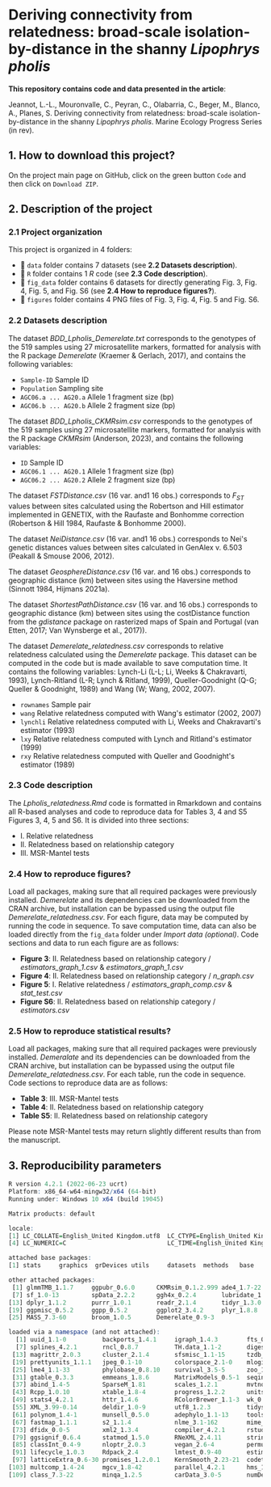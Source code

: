 # **Deriving connectivity from relatedness: broad-scale isolation-by-distance in the shanny _Lipophrys pholis_**

**This repository contains code and data presented in the article**:

Jeannot, L.-L., Mouronvalle, C., Peyran, C., Olabarria, C., Beger, M., Blanco, A., Planes, S. Deriving connectivity from relatedness: broad-scale isolation-by-distance in the shanny *Lipophrys pholis*. Marine Ecology Progress Series (in rev).



## 1. How to download this project?

On the project main page on GitHub, click on the green button `Code` and then click on `Download ZIP`.



## 2. Description of the project

### 2.1 Project organization

This project is organized in 4 folders:

* :file_folder:	`data` folder contains 7 datasets (see **2.2 Datasets description**).
* :file_folder:	`R` folder contains 1 _R_ code (see **2.3 Code description**).
* :file_folder:	`fig_data` folder contains 6 datasets for directly generating Fig. 3, Fig. 4, Fig. 5, and Fig. S6 (see **2.4 How to reproduce figures?**).
* :file_folder:	`figures` folder contains 4 PNG files of Fig. 3, Fig. 4, Fig. 5 and Fig. S6.


### 2.2 Datasets description

The dataset _BDD_Lpholis_Demerelate.txt_ corresponds to the genotypes of the 519 samples using 27 microsatellite markers, formatted for analysis with the R package _Demerelate_ (Kraemer & Gerlach, 2017), and contains the following variables:

- `Sample-ID` Sample ID
- `Population` Sampling site
- `AGC06.a ... AG20.a` Allele 1 fragment size (bp)
- `AGC06.b ... AG20.b` Allele 2 fragment size (bp)


The dataset _BDD_Lpholis_CKMRsim.csv_ corresponds to the genotypes of the 519 samples using 27 microsatellite markers, formatted for analysis with the R package _CKMRsim_ (Anderson, 2023), and contains the following variables:

- `ID` Sample ID
- `AGC06.1 ... AG20.1` Allele 1 fragment size (bp)
- `AGC06.2 ... AG20.2` Allele 2 fragment size (bp)


The dataset _FSTDistance.csv_ (16 var. and1 16 obs.) corresponds to _F<sub>ST</sub>_ values between sites calculated using the Robertson and Hill estimator implemented in GENETIX, with the Raufaste and Bonhomme correction (Robertson & Hill 1984, Raufaste & Bonhomme 2000).


The dataset _NeiDistance.csv_ (16 var. and1 16 obs.) corresponds to Nei's genetic distances values between sites calculated in GenAlex v. 6.503 (Peakall & Smouse 2006, 2012).


The dataset _GeosphereDistance.csv_ (16 var. and 16 obs.) corresponds to geographic distance (km) between sites using the Haversine method (Sinnott 1984, Hijmans 2021a).


The dataset _ShortestPathDistance.csv_ (16 var. and 16 obs.) corresponds to geographic distance (km) between sites using the costDistance function from the _gdistance_ package on rasterized maps of Spain and Portugal (van Etten, 2017; Van Wynsberge et al., 2017)).


The dataset _Demerelate_relatedness.csv_ corresponds to relative relatedness calculated using the _Demerelate_ package. This dataset can be computed in the code but is made available to save computation time. It contains the following variables: Lynch-Li (L-L; Li, Weeks & Chakravarti, 1993), Lynch-Ritland (L-R; Lynch & Ritland, 1999), Queller-Goodnight (Q-G; Queller & Goodnight, 1989) and Wang (W; Wang, 2002, 2007). 

- `rownames` Sample pair
- `wang` Relative relatedness computed with Wang's estimator (2002, 2007)
- `lynchli` Relative relatedness computed with Li, Weeks and Chakravarti's estimator (1993)
- `lxy` Relative relatedness computed with Lynch and Ritland's estimator (1999)
- `rxy` Relative relatedness computed with Queller and Goodnight's estimator (1989)


### 2.3 Code description

The _Lpholis_relatedness.Rmd_ code is formatted in Rmarkdown and contains all R-based analyses and code to reproduce data for Tables 3, 4 and S5 Figures 3, 4, 5 and S6. It is divided into three sections:

* I. Relative relatedness
* II. Relatedness based on relationship category
* III. MSR-Mantel tests
  

### 2.4 How to reproduce figures?

Load all packages, making sure that all required packages were previously installed. _Demerelate_ and its dependencies can be downloaded from the CRAN archive, but installation can be bypassed using the output file _Demerelate_relatedness.csv_. For each figure, data may be computed by running the code in sequence. To save computation time, data can also be loaded directly from the `fig_data` folder under _Import data (optional)_. Code sections and data to run each figure are as follows:

- **Figure 3**: II. Relatedness based on relationship category / _estimators_graph_1.csv_ & _estimators_graph_1.csv_
- **Figure 4**: II. Relatedness based on relationship category / _n_graph.csv_
- **Figure 5**: I. Relative relatedness / _estimators_graph_comp.csv_ & _stat_test.csv_
- **Figure S6**: II. Relatedness based on relationship category / _estimators.csv_


### 2.5 How to reproduce statistical results?

Load all packages, making sure that all required packages were previously installed. _Demeralate_ and its dependencies can be downloaded from the CRAN archive, but installation can be bypassed using the output file _Demerelate_relatedness.csv_. For each table, run the code in sequence. Code sections to reproduce data are as follows:

- **Table 3**: III. MSR-Mantel tests
- **Table 4**: II. Relatedness based on relationship category
- **Table S5**: II. Relatedness based on relationship category

Please note MSR-Mantel tests may return slightly different results than from the manuscript.


## 3. Reproducibility parameters


```R
R version 4.2.1 (2022-06-23 ucrt)
Platform: x86_64-w64-mingw32/x64 (64-bit)
Running under: Windows 10 x64 (build 19045)

Matrix products: default

locale:
[1] LC_COLLATE=English_United Kingdom.utf8  LC_CTYPE=English_United Kingdom.utf8    LC_MONETARY=English_United Kingdom.utf8
[4] LC_NUMERIC=C                            LC_TIME=English_United Kingdom.utf8    

attached base packages:
[1] stats     graphics  grDevices utils     datasets  methods   base     

other attached packages:
 [1] glmmTMB_1.1.7     ggpubr_0.6.0      CKMRsim_0.1.2.999 ade4_1.7-22       adespatial_0.3-21 spdep_1.2-8      
 [7] sf_1.0-13         spData_2.2.2      ggh4x_0.2.4       lubridate_1.9.2   forcats_1.0.0     stringr_1.5.0    
[13] dplyr_1.1.2       purrr_1.0.1       readr_2.1.4       tidyr_1.3.0       tibble_3.2.1      tidyverse_2.0.0  
[19] ggpmisc_0.5.2     ggpp_0.5.2        ggplot2_3.4.2     plyr_1.8.8        reshape2_1.4.4    MuMIn_1.47.5     
[25] MASS_7.3-60       broom_1.0.5       Demerelate_0.9-3 

loaded via a namespace (and not attached):
  [1] uuid_1.1-0          backports_1.4.1     igraph_1.4.3        fts_0.9.9.2         sp_1.6-1            TMB_1.9.4          
  [7] splines_4.2.1       rncl_0.8.7          TH.data_1.1-2       digest_0.6.31       htmltools_0.5.5     fansi_1.0.4        
 [13] magrittr_2.0.3      cluster_2.1.4       sfsmisc_1.1-15      tzdb_0.4.0          sandwich_3.0-2      timechange_0.2.0   
 [19] prettyunits_1.1.1   jpeg_0.1-10         colorspace_2.1-0    mlogit_1.1-1        rbibutils_2.2.13    crayon_1.5.2       
 [25] lme4_1.1-33         phylobase_0.8.10    survival_3.5-5      zoo_1.8-12          ape_5.7-1           glue_1.6.2         
 [31] gtable_0.3.3        emmeans_1.8.6       MatrixModels_0.5-1  seqinr_4.2-30       car_3.1-2           adegraphics_1.0-18 
 [37] abind_1.4-5         SparseM_1.81        scales_1.2.1        mvtnorm_1.2-2       DBI_1.1.3           rstatix_0.7.2      
 [43] Rcpp_1.0.10         xtable_1.8-4        progress_1.2.2      units_0.8-2         proxy_0.4-27        Formula_1.2-5      
 [49] stats4_4.2.1        httr_1.4.6          RColorBrewer_1.1-3  wk_0.7.3            ellipsis_0.3.2      pkgconfig_2.0.3    
 [55] XML_3.99-0.14       deldir_1.0-9        utf8_1.2.3          tidyselect_1.2.0    rlang_1.1.1         later_1.3.1        
 [61] polynom_1.4-1       munsell_0.5.0       adephylo_1.1-13     tools_4.2.1         cli_3.6.1           generics_0.1.3     
 [67] fastmap_1.1.1       s2_1.1.4            nlme_3.1-162        mime_0.12           quantreg_5.95       adegenet_2.1.10    
 [73] dfidx_0.0-5         xml2_1.3.4          compiler_4.2.1      rstudioapi_0.14     png_0.1-8           e1071_1.7-13       
 [79] ggsignif_0.6.4      statmod_1.5.0       RNeXML_2.4.11       stringi_1.7.12      lattice_0.21-8      Matrix_1.5-4.1     
 [85] classInt_0.4-9      nloptr_2.0.3        vegan_2.6-4         permute_0.9-7       vctrs_0.6.2         pillar_1.9.0       
 [91] lifecycle_1.0.3     Rdpack_2.4          lmtest_0.9-40       estimability_1.4.1  httpuv_1.6.11       R6_2.5.1           
 [97] latticeExtra_0.6-30 promises_1.2.0.1    KernSmooth_2.23-21  codetools_0.2-19    boot_1.3-28.1       withr_2.5.0        
[103] multcomp_1.4-24     mgcv_1.8-42         parallel_4.2.1      hms_1.1.3           grid_4.2.1          coda_0.19-4        
[109] class_7.3-22        minqa_1.2.5         carData_3.0-5       numDeriv_2016.8-1.1 shiny_1.7.4         interp_1.1-4     
```
